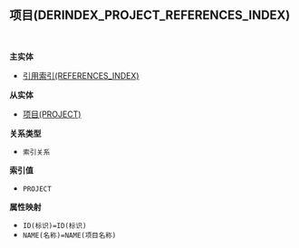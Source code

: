 ## 项目(DERINDEX_PROJECT_REFERENCES_INDEX) <!-- {docsify-ignore-all} -->



<br>
<p class="panel-title"><b>主实体</b></p>

* [引用索引(REFERENCES_INDEX)](module/Base/References_index)

<p class="panel-title"><b>从实体</b></p>

* [项目(PROJECT)](module/ProjMgmt/Project)

<p class="panel-title"><b>关系类型</b></p>

* `索引关系`

<p class="panel-title"><b>索引值</b></p>

* `PROJECT`

<p class="panel-title"><b>属性映射</b></p>

* `ID(标识)=ID(标识)`
* `NAME(名称)=NAME(项目名称)`
